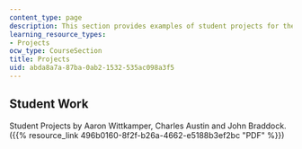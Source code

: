 ```yaml
---
content_type: page
description: This section provides examples of student projects for the course.
learning_resource_types:
- Projects
ocw_type: CourseSection
title: Projects
uid: abda8a7a-87ba-0ab2-1532-535ac098a3f5
---
```


Student Work
------------

Student Projects by Aaron Wittkamper, Charles Austin and John Braddock. ({{% resource_link 496b0160-8f2f-b26a-4662-e5188b3ef2bc "PDF" %}})